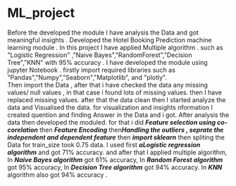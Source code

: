 # ML_project
Before the developed the module  I have analysis the Data and  got meaningful insights . Developed  the  Hotel Booking Prediction machine learning module . In this project I have applied Multiple algorithm . such  as "Logistic Regression" ,"Naive Bayes","RandomForest","Decision Tree","KNN" with  95% accuracy .
  I have developed  the module using jupyter Notebook .
firstly import  required libraries  such as "Pandas","Numpy","Seaborn","Matplotlib", and "plotly".   
  Then import the Data , after that i have checked the data  any missing values/ null values , in that case i found lots  of missing values.
then I have replaced missing values. after that the data clean then I started analyze the data and Visualised the data. for visualization and
insights nformation  I created quention  and finding Answer in the Data and i got.
  After analysis the  data  then developed the moduled. for that i did  ***Feature selection using co-corelation*** then ***Feature Encoding***  then***Handling the outliers , seprate the independent and dependent feature*** then ***import sklearn***  then spliting the Data for train_size took 0.75 data.
I used first ***aLogistic regression algorithm*** and got 71% accuracy. and after that I  applied multiple algorithm, 
          In ***Naive Bayes algorithm*** got 61% accuracy,
          In ***Random Forest algorithm*** got 95% accuracy,
          In ***Decision Tree algorithm*** got 94% accuracy.
          In ***KNN*** algorithm also got 94% accuracy .
     
 
